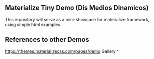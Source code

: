## Materialize Tiny Demo (Dis Medios Dinamicos)

This repository will serve as a mini-showcase for materialize framework, using simple html examples

## References to other Demos

https://themes.materializecss.com/pages/demo
Gallery ^

